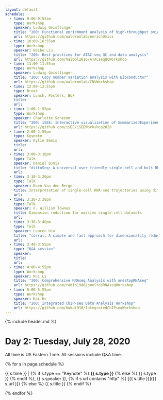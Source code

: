 ```yaml
---
layout: default
schedule:
  - time: 9:00-9:55am
    type: Workshop
    speaker: Ludwig Geistlinger
    title: "200: Functional enrichment analysis of high-throughput omics data"
    url: https://github.com/waldronlab/enrichOmics
  - time: 10:00-10:55am
    type: Workshop
    speaker: Haibo Liu
    title: "200: Best practices for ATAC-seq QC and data analysis"
    url: https://github.com/haibol2016/ATACseqQCWorkshop
  - time: 11:00-11:55am
    type: Workshop
    speaker: Ludwig Geistlinger
    title: "200: Copy number variation analysis with Bioconductor"
    url: https://github.com/waldronlab/CNVWorkshop
  - time: 12:00-12:55pm
    type: Break
    speaker: Lunch, Posters, BoF
    title: 
    url: 
  - time: 1:00-1:55pm
    type: Workshop
    speaker: Charlotte Soneson
    title: "200: iSEE: Interactive visualization of SummarizedExperiment objects"
    url: https://github.com/iSEE/iSEEWorkshop2020
  - time: 2:00-2:55pm
    type: Keynote
    speaker: Kylie Bemis
    title: 
    url: 
  - time: 3:00-3:10pm
    type: Talk
    speaker: Daniel Bunis
    title: "dittoSeq: A universal user friendly single-cell and bulk RNA sequencing visualization toolkit"
    url: 
  - time: 3:10-3:20pm
    type: Talk
    speaker: Koen Van den Berge
    title: Interpretation of single-cell RNA-seq trajectories using differential expression and differential progression analysis
    url: 
  - time: 3:20-3:30pm
    type: Talk
    speaker: F. William Townes
    title: Dimension reduction for massive single-cell datasets
    url: 
  - time: 3:30-3:40pm
    type: Talk
    speaker: Lauren Hsu
    title: "corral: A simple and fast approach for dimensionality reduction and data alignment in single-cell data"
    url: 
  - time: 3:40-3:55pm
    type: "Q&A session"
    speaker: 
    title: 
    url:
  - time: 4:00-4:55pm
    type: Workshop
    speaker: Rui Li
    title: "200: Comprehensive RNAseq Analysis with oneStopRNAseq"
    url: https://github.com/radio1988/oneStopRNAseqWorkshop
  - time: 5:00-5:55pm
    type: Workshop
    speaker: Kai Hu
    title: "200: Integrated ChIP-seq Data Analysis Workshop"
    url: https://github.com/hukai916/IntegratedChIPseqWorkshop
---
```


{% include header.md %}

# Day 2: Tuesday, July 28, 2020

All time is US Eastern Time. All sessions include Q&A time.

{% for s in page.schedule %}

{{ s.time }} | {% if s.type == "Keynote" %} **{{ s.type }}** {% else %} {{ s.type }} {% endif %}, {{ s.speaker }}, {% if s.url contains "http" %} [{{ s.title }}]({{ s.url }}) {% else %} {{ s.title }} {% endif %}

{% endfor %}

